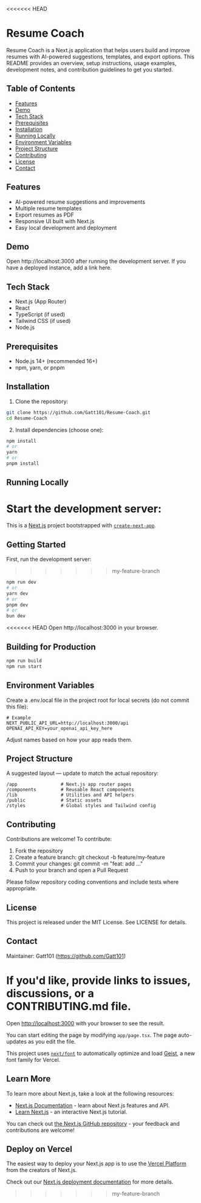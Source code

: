 <<<<<<< HEAD
# Resume Coach

Resume Coach is a Next.js application that helps users build and improve resumes with AI-powered suggestions, templates, and export options. This README provides an overview, setup instructions, usage examples, development notes, and contribution guidelines to get you started.


## Table of Contents

- [Features](#features)
- [Demo](#demo)
- [Tech Stack](#tech-stack)
- [Prerequisites](#prerequisites)
- [Installation](#installation)
- [Running Locally](#running-locally)
- [Environment Variables](#environment-variables)
- [Project Structure](#project-structure)
- [Contributing](#contributing)
- [License](#license)
- [Contact](#contact)


## Features

- AI-powered resume suggestions and improvements
- Multiple resume templates
- Export resumes as PDF
- Responsive UI built with Next.js
- Easy local development and deployment


## Demo

Open http://localhost:3000 after running the development server. If you have a deployed instance, add a link here.


## Tech Stack

- Next.js (App Router)
- React
- TypeScript (if used)
- Tailwind CSS (if used)
- Node.js


## Prerequisites

- Node.js 14+ (recommended 16+)
- npm, yarn, or pnpm


## Installation

1. Clone the repository:

```bash
git clone https://github.com/Gatt101/Resume-Coach.git
cd Resume-Coach
```

2. Install dependencies (choose one):

```bash
npm install
# or
yarn
# or
pnpm install
```


## Running Locally

Start the development server:
=======
This is a [Next.js](https://nextjs.org) project bootstrapped with [`create-next-app`](https://nextjs.org/docs/app/api-reference/cli/create-next-app).

## Getting Started

First, run the development server:
>>>>>>> my-feature-branch

```bash
npm run dev
# or
yarn dev
# or
pnpm dev
# or
bun dev
```

<<<<<<< HEAD
Open http://localhost:3000 in your browser.


## Building for Production

```bash
npm run build
npm run start
```


## Environment Variables

Create a .env.local file in the project root for local secrets (do not commit this file):

```
# Example
NEXT_PUBLIC_API_URL=http://localhost:3000/api
OPENAI_API_KEY=your_openai_api_key_here
```

Adjust names based on how your app reads them.


## Project Structure

A suggested layout — update to match the actual repository:

```
/app                # Next.js app router pages
/components         # Reusable React components
/lib                # Utilities and API helpers
/public             # Static assets
/styles             # Global styles and Tailwind config
```


## Contributing

Contributions are welcome! To contribute:

1. Fork the repository
2. Create a feature branch: git checkout -b feature/my-feature
3. Commit your changes: git commit -m "feat: add ..."
4. Push to your branch and open a Pull Request

Please follow repository coding conventions and include tests where appropriate.


## License

This project is released under the MIT License. See LICENSE for details.


## Contact

Maintainer: Gatt101 (https://github.com/Gatt101)

If you'd like, provide links to issues, discussions, or a CONTRIBUTING.md file.
=======
Open [http://localhost:3000](http://localhost:3000) with your browser to see the result.

You can start editing the page by modifying `app/page.tsx`. The page auto-updates as you edit the file.

This project uses [`next/font`](https://nextjs.org/docs/app/building-your-application/optimizing/fonts) to automatically optimize and load [Geist](https://vercel.com/font), a new font family for Vercel.

## Learn More

To learn more about Next.js, take a look at the following resources:

- [Next.js Documentation](https://nextjs.org/docs) - learn about Next.js features and API.
- [Learn Next.js](https://nextjs.org/learn) - an interactive Next.js tutorial.

You can check out [the Next.js GitHub repository](https://github.com/vercel/next.js) - your feedback and contributions are welcome!

## Deploy on Vercel

The easiest way to deploy your Next.js app is to use the [Vercel Platform](https://vercel.com/new?utm_medium=default-template&filter=next.js&utm_source=create-next-app&utm_campaign=create-next-app-readme) from the creators of Next.js.

Check out our [Next.js deployment documentation](https://nextjs.org/docs/app/building-your-application/deploying) for more details.
>>>>>>> my-feature-branch
